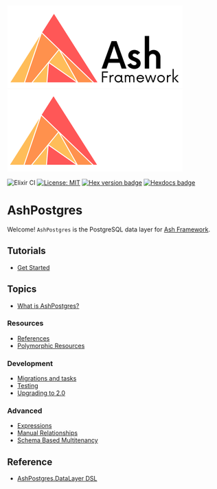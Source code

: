 ![Logo](https://github.com/ash-project/ash/blob/main/logos/cropped-for-header-black-text.png?raw=true#gh-light-mode-only)
![Logo](https://github.com/ash-project/ash/blob/main/logos/cropped-for-header-white-text.png?raw=true#gh-dark-mode-only)

![Elixir CI](https://github.com/ash-project/ash_postgres/workflows/CI/badge.svg)
[![License: MIT](https://img.shields.io/badge/License-MIT-yellow.svg)](https://opensource.org/license/MIT)
[![Hex version badge](https://img.shields.io/hexpm/v/ash_postgres.svg)](https://hex.pm/packages/ash_postgres)
[![Hexdocs badge](https://img.shields.io/badge/docs-hexdocs-purple)](https://hexdocs.pm/ash_postgres)

# AshPostgres

Welcome! `AshPostgres` is the PostgreSQL data layer for [Ash Framework](https://hexdocs.pm/ash).

## Tutorials

- [Get Started](documentation/tutorials/get-started-with-ash-postgres.md)

## Topics

- [What is AshPostgres?](documentation/topics/about-ash-postgres/what-is-ash-postgres.md)

### Resources

- [References](documentation/topics/resources/references.md)
- [Polymorphic Resources](documentation/topics/resources/polymorphic-resources.md)

### Development

- [Migrations and tasks](documentation/topics/development/migrations-and-tasks.md)
- [Testing](documentation/topics/development/testing.md)
- [Upgrading to 2.0](documentation/topics/development/upgrading-to-2.0.md)

### Advanced

- [Expressions](documentation/topics/advanced/expressions.md)
- [Manual Relationships](documentation/topics/advanced/manual-relationships.md)
- [Schema Based Multitenancy](documentation/topics/advanced/schema-based-multitenancy.md)

## Reference

- [AshPostgres.DataLayer DSL](documentation/dsls/DSL:-AshPostgres.DataLayer.md)
